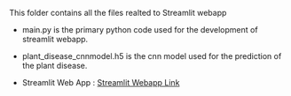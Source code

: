 This folder contains all the files realted to Streamlit webapp

- main.py is the primary python code used for the development of streamlit webapp.

- plant_disease_cnnmodel.h5 is the cnn model used for the prediction of the plant disease.

- Streamlit Web App : [Streamlit Webapp Link](https://plantdiseasedetection-rashmini-capstone.streamlit.app/)

